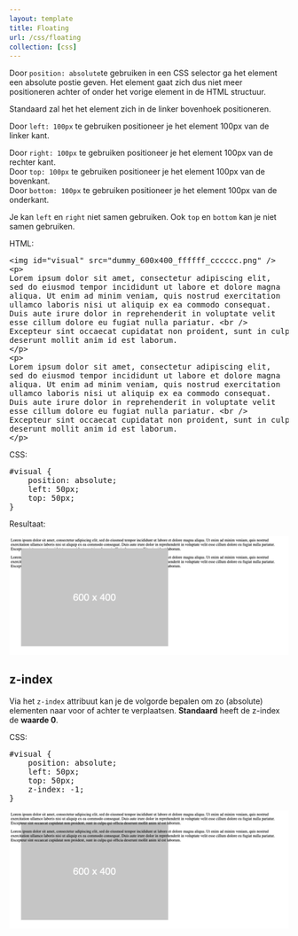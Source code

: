 ```yaml
---
layout: template
title: Floating
url: /css/floating
collection: [css]
---							
```

<p>Door <code>position: absolute</code>te gebruiken in een CSS selector ga het element een absolute postie geven. Het element gaat zich dus niet meer positioneren achter of onder het vorige element in de HTML structuur.</p>
<p>Standaard zal het het element zich in de linker bovenhoek positioneren.</p>
<p>Door <code>left: 100px</code> te gebruiken positioneer je het element 100px van de linker kant.</p>
Door <code>right: 100px</code> te gebruiken positioneer je het element 100px van de rechter kant.</br>
Door <code>top: 100px</code> te gebruiken positioneer je het element 100px van de bovenkant.</br>
Door <code>bottom: 100px</code> te gebruiken positioneer je het element 100px van de onderkant.</p>
<p>Je kan <code>left</code> en <code>right</code> niet samen gebruiken. Ook <code>top</code> en <code>bottom</code> kan je niet samen gebruiken.</p>

<p>HTML:</p>
<pre data-enlighter-theme="beyond" data-enlighter-language="html">
&lt;img id="visual" src="dummy_600x400_ffffff_cccccc.png" /&gt;
&lt;p&gt;
Lorem ipsum dolor sit amet, consectetur adipiscing elit, 
sed do eiusmod tempor incididunt ut labore et dolore magna 
aliqua. Ut enim ad minim veniam, quis nostrud exercitation 
ullamco laboris nisi ut aliquip ex ea commodo consequat. 
Duis aute irure dolor in reprehenderit in voluptate velit 
esse cillum dolore eu fugiat nulla pariatur. &lt;br /&gt;
Excepteur sint occaecat cupidatat non proident, sunt in culpa qui officia 
deserunt mollit anim id est laborum.
&lt;/p&gt;
&lt;p&gt;
Lorem ipsum dolor sit amet, consectetur adipiscing elit, 
sed do eiusmod tempor incididunt ut labore et dolore magna 
aliqua. Ut enim ad minim veniam, quis nostrud exercitation 
ullamco laboris nisi ut aliquip ex ea commodo consequat. 
Duis aute irure dolor in reprehenderit in voluptate velit 
esse cillum dolore eu fugiat nulla pariatur. &lt;br /&gt;
Excepteur sint occaecat cupidatat non proident, sunt in culpa qui officia 
deserunt mollit anim id est laborum.
&lt;/p&gt;
</pre>

<p>CSS:</p>
<pre data-enlighter-theme="beyond" data-enlighter-language="css">
#visual {
    position: absolute;
    left: 50px;
    top: 50px;
}</pre>

<p>Resultaat:</p>

<div class="shadow">
    <img src="images/absolute.png" />
</div>

<h2>z-index</h2>

<p>Via het <code>z-index</code> attribuut kan je de volgorde bepalen om zo (absolute) elementen naar voor of achter te verplaatsen. <strong>Standaard</strong> heeft de z-index de <strong>waarde 0</strong>.</p>

<p>CSS:</p>
<pre data-enlighter-theme="beyond" data-enlighter-language="css">
#visual {
    position: absolute;
    left: 50px;
    top: 50px;
    z-index: -1;
}</pre>

<div class="shadow">
    <img src="images/absolute-zindex.png" />
</div>
